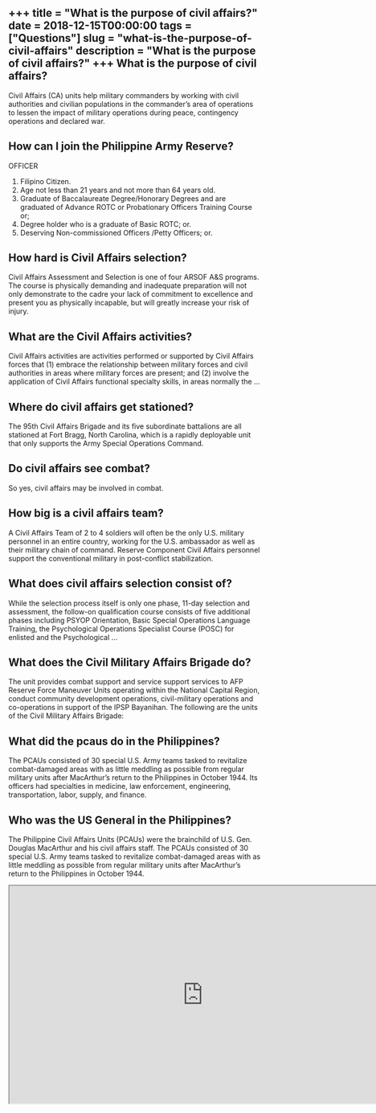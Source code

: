 +++
title = "What is the purpose of civil affairs?"
date = 2018-12-15T00:00:00
tags = ["Questions"]
slug = "what-is-the-purpose-of-civil-affairs"
description = "What is the purpose of civil affairs?"
+++
What is the purpose of civil affairs?
-------------------------------------

Civil Affairs (CA) units help military commanders by working with civil authorities and civilian populations in the commander’s area of operations to lessen the impact of military operations during peace, contingency operations and declared war.

How can I join the Philippine Army Reserve?
-------------------------------------------

OFFICER

1. Filipino Citizen.
2. Age not less than 21 years and not more than 64 years old.
3. Graduate of Baccalaureate Degree/Honorary Degrees and are graduated of Advance ROTC or Probationary Officers Training Course or;
4. Degree holder who is a graduate of Basic ROTC; or.
5. Deserving Non-commissioned Officers /Petty Officers; or.

How hard is Civil Affairs selection?
------------------------------------

Civil Affairs Assessment and Selection is one of four ARSOF A&amp;S programs. The course is physically demanding and inadequate preparation will not only demonstrate to the cadre your lack of commitment to excellence and present you as physically incapable, but will greatly increase your risk of injury.

What are the Civil Affairs activities?
--------------------------------------

Civil Affairs activities are activities performed or supported by Civil Affairs forces that (1) embrace the relationship between military forces and civil authorities in areas where military forces are present; and (2) involve the application of Civil Affairs functional specialty skills, in areas normally the …

Where do civil affairs get stationed?
-------------------------------------

The 95th Civil Affairs Brigade and its five subordinate battalions are all stationed at Fort Bragg, North Carolina, which is a rapidly deployable unit that only supports the Army Special Operations Command.

Do civil affairs see combat?
----------------------------

So yes, civil affairs may be involved in combat.

How big is a civil affairs team?
--------------------------------

A Civil Affairs Team of 2 to 4 soldiers will often be the only U.S. military personnel in an entire country, working for the U.S. ambassador as well as their military chain of command. Reserve Component Civil Affairs personnel support the conventional military in post-conflict stabilization.

What does civil affairs selection consist of?
---------------------------------------------

While the selection process itself is only one phase, 11-day selection and assessment, the follow-on qualification course consists of five additional phases including PSYOP Orientation, Basic Special Operations Language Training, the Psychological Operations Specialist Course (POSC) for enlisted and the Psychological …

What does the Civil Military Affairs Brigade do?
------------------------------------------------

The unit provides combat support and service support services to AFP Reserve Force Maneuver Units operating within the National Capital Region, conduct community development operations, civil-military operations and co-operations in support of the IPSP Bayanihan. The following are the units of the Civil Military Affairs Brigade:

What did the pcaus do in the Philippines?
-----------------------------------------

The PCAUs consisted of 30 special U.S. Army teams tasked to revitalize combat-damaged areas with as little meddling as possible from regular military units after MacArthur’s return to the Philippines in October 1944. Its officers had specialties in medicine, law enforcement, engineering, transportation, labor, supply, and finance.

Who was the US General in the Philippines?
------------------------------------------

The Philippine Civil Affairs Units (PCAUs) were the brainchild of U.S. Gen. Douglas MacArthur and his civil affairs staff. The PCAUs consisted of 30 special U.S. Army teams tasked to revitalize combat-damaged areas with as little meddling as possible from regular military units after MacArthur’s return to the Philippines in October 1944.

<iframe allow="accelerometer; autoplay; clipboard-write; encrypted-media; gyroscope; picture-in-picture" allowfullscreen="" class="__youtube_prefs__  epyt-is-override  no-lazyload" data-no-lazy="1" data-origheight="433" data-origwidth="770" data-skipgform_ajax_framebjll="" height="433" id="_ytid_84572" loading="lazy" src="https://www.youtube.com/embed/RCwiRdUQMXs?enablejsapi=1&autoplay=0&cc_load_policy=0&cc_lang_pref=&iv_load_policy=1&loop=0&modestbranding=0&rel=1&fs=1&playsinline=0&autohide=2&theme=dark&color=red&controls=1&" title="YouTube player" width="770"></iframe>